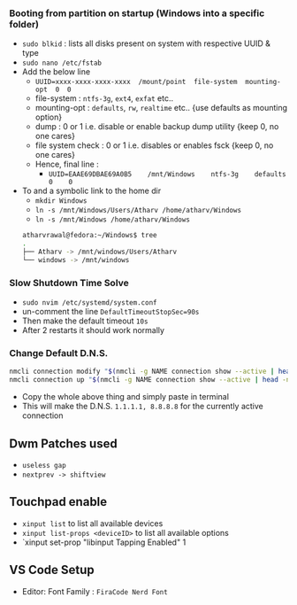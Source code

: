 ### Booting from partition on startup (Windows into a specific folder)
- `sudo blkid` : lists all disks present on system with respective UUID & type
- `sudo nano /etc/fstab`
- Add the below line
	- `UUID=xxxx-xxxx-xxxx-xxxx  /mount/point  file-system  mounting-opt  0  0`
	- file-system : `ntfs-3g`, `ext4`, `exfat` etc..
	- mounting-opt : `defaults`, `rw`, `realtime` etc.. {use defaults as mounting option}
	- dump : 0 or 1 i.e. disable or enable backup dump utility {keep 0, no one cares}
	- file system check : 0 or 1 i.e. disables or enables fsck {keep 0, no one cares} 
	- Hence, final line :
		- `UUID=EAAE69DBAE69A0B5    /mnt/Windows    ntfs-3g    defaults    0    0`
- To and a symbolic link to the home dir
	- `mkdir Windows`
	- `ln -s /mnt/Windows/Users/Atharv /home/atharv/Windows` 
	- `ln -s /mnt/Windows /home/atharv/Windows` 
	```bash
	atharvrawal@fedora:~/Windows$ tree
	.
	├── Atharv -> /mnt/windows/Users/Atharv
	└── windows -> /mnt/windows
	```

### Slow Shutdown Time Solve
- `sudo nvim /etc/systemd/system.conf`
- un-comment the line `DefaultTimeoutStopSec=90s`
- Then make the default timeout `10s`
- After 2 restarts it should work normally

### Change Default D.N.S.
```bash
nmcli connection modify "$(nmcli -g NAME connection show --active | head -n1)" ipv4.dns " 1.1.1.1 8.8.8.8" ipv4.ignore-auto-dns yes
nmcli connection up "$(nmcli -g NAME connection show --active | head -n1)"
```
- Copy the whole above thing and simply paste in terminal 
- This will make the D.N.S. `1.1.1.1, 8.8.8.8` for the currently active connection

## Dwm Patches used 
- `useless gap`
- `nextprev -> shiftview`

## Touchpad enable 
- `xinput list` to list all available devices
- `xinput list-props <deviceID>` to list all available options
- `xinput set-prop <deviceID> "libinput Tapping Enabled" 1

## VS Code Setup
- Editor: Font Family : `FiraCode Nerd Font`